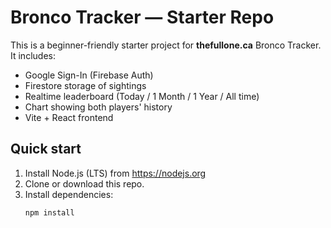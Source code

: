 # Bronco Tracker — Starter Repo

This is a beginner-friendly starter project for **thefullone.ca** Bronco Tracker.
It includes:
- Google Sign-In (Firebase Auth)
- Firestore storage of sightings
- Realtime leaderboard (Today / 1 Month / 1 Year / All time)
- Chart showing both players' history
- Vite + React frontend

## Quick start

1. Install Node.js (LTS) from https://nodejs.org
2. Clone or download this repo.
3. Install dependencies:
   ```bash
   npm install
